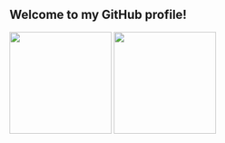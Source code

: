 ## Welcome to my GitHub profile!

<div>
  <img height="180em" src="https://github-readme-stats-sigma-five.vercel.app/api?username=jonataslaguna&show_icons=true&theme=dark">
  <img height="180em" src="https://github-readme-stats-sigma-five.vercel.app/api/top-langs/?username=jonataslaguna&layout=compact&theme=dark">
</div>

